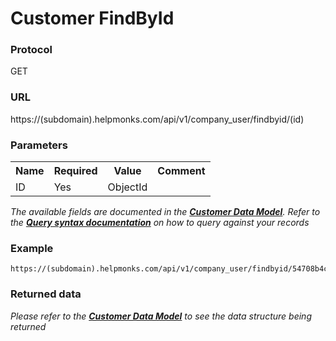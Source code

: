 # Customer FindById

### Protocol
GET

### URL
https://(subdomain).helpmonks.com/api/v1/company_user/findbyid/(id)

### Parameters
<table>
    <tr>
        <th>Name</th>
        <th>Required</th>
        <th>Value</th>
        <th>Comment</th>
    </tr>
    <tr>
        <td>ID</td>
        <td>Yes</td>
        <td>ObjectId</td>
        <td></td>
    </tr>
</table>

*The available fields are documented in the **[Customer Data Model](/api/models/customer/)**. Refer to the **[Query syntax documentation](/api/syntax)** on how to query against your records*

### Example

```
https://(subdomain).helpmonks.com/api/v1/company_user/findbyid/54708b4cd71ef2dbdb557b9d
```

### Returned data

*Please refer to the **[Customer Data Model](/api/models/customer/)** to see the data structure being returned*

